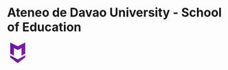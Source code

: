 # Ateneo de Davao University - School of Education
![alt text][logo]

[logo]: https://github.com/adam-p/markdown-here/raw/master/src/common/images/icon48.png "Logo Title Text 2"
